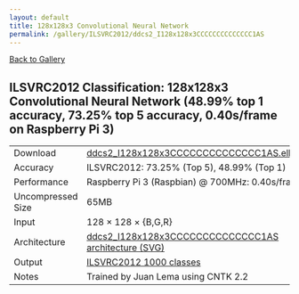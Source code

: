 ```yaml
---
layout: default
title: 128x128x3 Convolutional Neural Network
permalink: /gallery/ILSVRC2012/ddcs2_I128x128x3CCCCCCCCCCCCCC1AS
---
```


[Back to Gallery](/ELL/gallery)

## ILSVRC2012 Classification: 128x128x3 Convolutional Neural Network (48.99% top 1 accuracy, 73.25% top 5 accuracy, 0.40s/frame on Raspberry Pi 3)

<table class="table table-striped table-bordered">
    <tr>
        <td> Download </td>
        <td colspan="3"> <a href="https://github.com/Microsoft/ELL-models/raw/master/models/ILSVRC2012/ddcs2_I128x128x3CCCCCCCCCCCCCC1AS/ddcs2_I128x128x3CCCCCCCCCCCCCC1AS.ell.zip">ddcs2_I128x128x3CCCCCCCCCCCCCC1AS.ell.zip</a></td>
    </tr>
    <tr>
        <td> Accuracy </td>
        <td colspan="3"> ILSVRC2012: 73.25% (Top 5), 48.99% (Top 1) </td>
    </tr>
    <tr>
        <td> Performance </td>
        <td colspan="3"> Raspberry Pi 3 (Raspbian) @ 700MHz: 0.40s/frame </td>
    </tr>
    <tr>
        <td> Uncompressed Size </td>
        <td colspan="3"> 65MB </td>
    </tr>
    <tr>
        <td> Input </td>
        <td colspan="3"> 128 &times; 128 &times; {B,G,R} </td>
    </tr>
    <tr>
        <td> Architecture </td>
        <td>
            <a href="https://github.com/Microsoft/ELL-models/raw/master/models/ILSVRC2012/ddcs2_I128x128x3CCCCCCCCCCCCCC1AS/ddcs2_I128x128x3CCCCCCCCCCCCCC1AS.cntk.svg?sanitize=true" target="_blank">ddcs2_I128x128x3CCCCCCCCCCCCCC1AS architecture (SVG)</a>
        </td>
    </tr>
    <tr>
        <td> Output </td>
        <td colspan="3"> <a href="https://github.com/Microsoft/ELL-models/raw/master/models/ILSVRC2012/categories.txt">ILSVRC2012 1000 classes</a> </td>
    </tr>
    <tr>
        <td> Notes </td>
        <td colspan="3"> Trained by Juan Lema using CNTK 2.2 </td>
    </tr>
</table>

